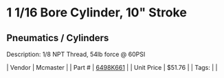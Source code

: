 # 1 1/16 Bore Cylinder, 10" Stroke
## Pneumatics / Cylinders
Description: 	1/8 NPT Thread, 54lb force @ 60PSI 

| Vendor | Mcmaster | 
| Part # | [6498K661](https://www.mcmaster.com/#6498K661) | 
| Unit Price | $51.76 | 
| Tags: |  | 
